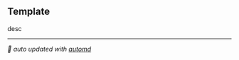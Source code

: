 ## Template

<!-- automd:badges color="yellow" license name="maripose" codecov bundlephobia packagephobia -->
<!-- /automd -->

desc

<!-- automd:pm-install name="maripose" dev -->

<!-- /automd -->

<!-- automd:contributors author="malezjaa" license="MIT" github="maripose-js/maripose" -->

<!-- /automd -->

<!-- automd:with-automd -->

---

_🤖 auto updated with [automd](https://automd.unjs.io)_

<!-- /automd -->
